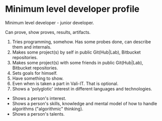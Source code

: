 # Minimum level developer profile

Minimum level developer - junior developer.

Can prove, show proves, results, artifacts.

1. Tries programming, somehow. Has some probes done, can describe them and internals.
2. Makes some project(s) by self in public Git(Hub|Lab), Bitbucket repositories.
3. Makes some project(s) with some friends in public Git(Hub|Lab), Bitbucket repositories.
4. Sets goals for himself.
5. Have something to show.
6. Even when is taken a part in Vali-IT. That is optional.
7. Shows a 'polyglotic' interest in different languages and technologies.

* Shows a person's interest.
* Shows a person's skills, knowledge and mental model of how to handle algorithms ("algorithmic" thinking).
* Shows a person's talents.
